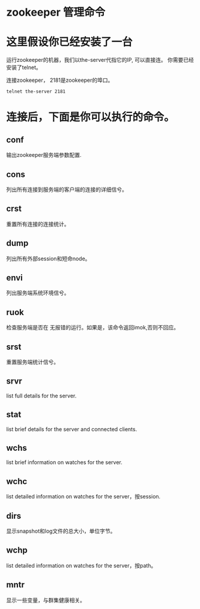 # zookeeper 管理命令

# 这里假设你已经安装了一台
运行zookeeper的机器，我们以the-server代指它的IP, 可以直接连。
你需要已经安装了telnet。

连接zookeeper，
2181是zookeeper的埠口。

    telnet the-server 2181

# 连接后，下面是你可以执行的命令。

## conf
输出zookeeper服务端参数配置.    

## cons
列出所有连接到服务端的客户端的连接的详细信兮。

## crst
重置所有连接的连接统计。

## dump
列出所有外部session和短命node。    

## envi
列出服务端系统环境信兮。

## ruok
检查服务端是否在 无报错的运行。如果是，该命令返回imok,否则不回应。

## srst
重置服务端统计信兮。    

## srvr
list full details for the server.    

## stat
list brief details for the server and connected clients.

## wchs
list brief information on watches for the server.

## wchc
list detailed information on watches for the server，按session.

## dirs
显示snapshot和log文件的总大小，单位字节。

## wchp
list detailed information on watches for the server，按path。

## mntr
显示一些变量，与群集健康相关。
